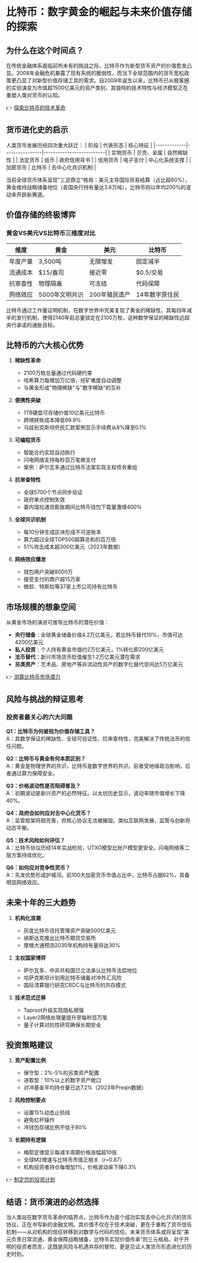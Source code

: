 # 比特币：数字黄金的崛起与未来价值存储的探索

## 为什么在这个时间点？

在传统金融体系面临前所未有的挑战之际，比特币作为新型货币资产的价值愈发凸显。2008年金融危机暴露了现有系统的脆弱性，而当下全球范围内的货币宽松政策更凸显了对新型价值存储工具的需求。自2009年诞生以来，比特币已从极客圈的实验演变为市值超1500亿美元的资产类别，其独特的技术特性与经济模型正在重塑人类对货币的认知。

👉 [探索比特币的技术革命](https://bit.ly/okx_welcome)

## 货币进化史的启示

人类货币发展历经四次重大跃迁：
| 阶段        | 代表形态       | 核心特征                 |
|-------------|----------------|--------------------------|
| 实物货币    | 贝壳、金属     | 自然稀缺性               |
| 法定货币    | 纸币           | 政府信用背书             |
| 信用货币    | 电子支付       | 中心化系统支撑           |
| 加密货币    | 比特币         | 去中心化共识机制         |

当前全球货币体系呈现"三足鼎立"格局：美元主导国际贸易结算（占比超60%），黄金维持战略储备地位（各国央行持有量达3.6万吨），比特币则以年均200%的波动率开辟新赛道。

## 价值存储的终极博弈

### 黄金VS美元VS比特币三维度对比
| 维度         | 黄金          | 美元          | 比特币        |
|--------------|---------------|---------------|---------------|
| 年度产量     | 3,500吨       | 无限增发      | 固定减半      |
| 流通成本     | $15/盎司      | 接近零        | $0.5/交易     |
| 抗审查性     | 物理隔离      | 可冻结        | 代码保障      |
| 网络效应     | 5000年文明共识| 200年殖民遗产 | 14年数字原住民|

比特币通过工作量证明机制，在数字世界中完美复现了黄金的稀缺性。其每四年减半的发行机制，使得2140年前总量锁定在2100万枚，这种数学保证的稀缺性远超央行承诺的通胀目标。

## 比特币的六大核心优势

1. **稀缺性革命**
   - 2100万枚总量通过代码硬约束
   - 哈希算力每增加万亿倍，挖矿难度自动调整
   - 与黄金形成"物理稀缺"与"数字稀缺"的互补

2. **便携性突破**
   - 1TB硬盘可存储价值10亿美元比特币
   - 跨境转账成本降低99.9%
   - 乌兹别克斯坦侨民汇款案例显示手续费从8%降至0.1%

3. **可编程货币**
   - 智能合约实现自动执行
   - 闪电网络支持每秒百万笔微支付
   - 案例：萨尔瓦多通过比特币法案实现主权债务重组

4. **抗审查特性**
   - 全球5700个节点同步验证
   - 政府单点控制失效
   - 委内瑞拉通货膨胀期间比特币钱包下载量激增400%

5. **全球共识机制**
   - 每10分钟生成区块形成不可逆账本
   - 算力超过全球TOP500超算总和的百万倍
   - 51%攻击成本超300亿美元（2023年数据）

6. **网络效应爆发**
   - 钱包用户突破8000万
   - 接受支付的商户超15万家
   - 微软、特斯拉等37家上市公司持有比特币

## 市场规模的想象空间

从黄金市场的演进可推导比特币的潜在价值：
- **央行储备**：全球黄金储备价值4.2万亿美元，若比特币替代10%，市值可达4200亿美元
- **私人投资**：个人持有黄金市值约2万亿美元，1%转化即200亿美元
- **法币替代**：新兴市场货币贬值催生1.2万亿美元潜在需求
- **另类资产**：艺术品、房地产等非流动性资产的数字化替代空间达5万亿美元

👉 [测算比特币市场潜力](https://bit.ly/okx_welcome)

## 风险与挑战的辩证思考

### 投资者最关心的六大问题
**Q1：比特币为何被视为价值存储工具？**  
A：其数学保证的稀缺性、全球可验证性、抗审查特性，完美解决了传统法币的信任问题。

**Q2：比特币与黄金有何本质区别？**  
A：黄金是物理世界的共识，比特币是数字世界的共识。前者受地缘政治影响，后者通过算力保障安全。

**Q3：价格波动性是否阻碍普及？**  
A：初期波动是新兴资产的必然特征。以太坊历史显示，波动率随市值增长下降40%。

**Q4：政府会如何应对去中心化货币？**  
A：监管框架将趋完善，但核心协议无法被摧毁。类似互联网发展，监管与创新将动态平衡。

**Q5：技术风险如何评估？**  
A：比特币协议历经14年实战检验，UTXO模型比账户模型更安全。闪电网络等二层方案持续优化。

**Q6：如何应对竞争性货币？**  
A：先发优势形成护城河。前100大加密货币市值占比中，比特币占据62%，具备明显网络效应。

## 未来十年的三大趋势

1. **机构化浪潮**
   - 灰度比特币信托管理资产突破500亿美元
   - 纳斯达克推出比特币期货交易所
   - 摩根大通预测2030年机构持有量将达30%

2. **主权国家博弈**
   - 萨尔瓦多、中非共和国已立法承认比特币法偿地位
   - 哈萨克斯坦计划用比特币储备对冲外汇风险
   - 国际清算银行研究CBDC与比特币的共存模式

3. **技术范式迁移**
   - Taproot升级实现隐私增强
   - Layer2网络处理量提升至每秒百万笔
   - 量子计算对抗性研究确保长期安全

## 投资策略建议

1. **资产配置比例**
   - 保守型：2%-5%的另类资产配置
   - 进取型：10%以上的数字资产敞口
   - 对冲基金平均持仓量已达7.2%（2023年Preqin数据）

2. **风险控制要点**
   - 设置15%动态止损线
   - 避免杠杆操作
   - 冷钱包存储比例不低于80%

3. **长期持有逻辑**
   - 梅耶定律显示每减半周期价格涨幅超10倍
   - 全球M2增速与比特币市值正相关（r=0.87）
   - 机构投资者持仓每增加1%，价格波动率下降0.3%

👉 [制定您的投资计划](https://bit.ly/okx_welcome)

## 结语：货币演进的必然选择

当人类站在数字货币革命的临界点，比特币作为首个成功实现去中心化共识的货币协议，正在书写新的金融文明。其价值不仅在于技术突破，更在于重构了货币信任机制——从对机构的信任转移到对数学与代码的信任。未来货币体系或将呈现"美元负责日常流通，黄金保障战略储备，比特币实现价值传承"的三元格局。对于开明的投资者而言，这既是风险与机遇并存的冒险，更是见证人类货币形态进化的历史时刻。